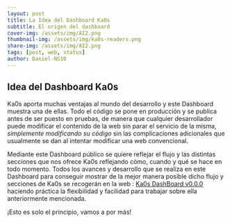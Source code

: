 ```yaml
---
layout: post
title: La Idea del Dashboard Ka0s
subtitle: El origen del dashboard
cover-img: /assets/img/AI2.png
thumbnail-img: /assets/img/ka0s-readers.png
share-img: /assets/img/AI2.png
tags: [post, web, status]
author: Daniel-NS10
---
```

## Idea del Dashboard Ka0s

Ka0s aporta muchas ventajas al mundo del desarrollo y este Dashboard muestra una de ellas. Todo el código se pone en producción y se publica antes de ser puesto en pruebas,
de manera que cualquier desarrollador puede modificar el contenido de la web sin parar el servicio de la misma, *simplemente modificando su código*
sin las complicaciones adicionales que usualmente se dan al intentar modificar una web convencional.

Mediante este Dashboard público se quiere reflejar el flujo y las distintas secciones que nos ofrece Ka0s reflejando cómo, cuando y qué se hace en todo momento. 
Todos los avances y desarrollo que se realiza en este Dashboard para conseguir mostrar de la mejor manera posible dicho flujo y secciones de Ka0s se recogerán en la web : [Ka0s DashBoard v0.0.0](https://www.ka0s.io/dashboard/Index.html) haciendo práctica la flexibilidad y facilidad para trabajar sobre ella anteriormente mencionada.

¡Esto es solo el principio, vamos a por más!
